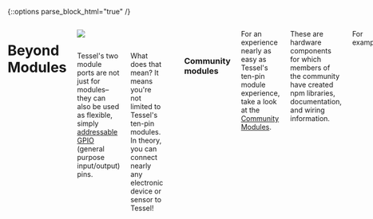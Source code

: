 {::options parse_block_html="true" /}

<div class="row">
<div class="large-12 columns">

# Beyond Modules

<div class="row">
<div class="large-3 columns right">

[![](https://raw.githubusercontent.com/rwaldron/tessel-io/master/fritzing/tessel.png)](https://github.com/rwaldron/tessel-io/tree/master/fritzing)

</div>
<div class="large-8 columns left">

Tessel's two module ports are not just for modules– they can also be used as flexible, simply [addressable GPIO](//tessel.io/docs/hardwareAPI) (general purpose input/output) pins.

What does that mean? It means you're not limited to Tessel's ten-pin modules. In theory, you can connect nearly any electronic device or sensor to Tessel!

<hr>

### Community modules
</div>
</div>

<div class="row">
<div class="large-12 columns">

For an experience nearly as easy as Tessel's ten-pin module experience, take a look at the [Community Modules](https://tessel.io/modules#third-party).

These are hardware components for which members of the community have created npm libraries, documentation, and wiring information.

For example:

</div>
</div>
<div class="row">
<div class="large-6 columns left">
<iframe frameborder='0' height='270' scrolling='no' src='https://www.hackster.io/johnnyman727/rgb-tcs34725/embed?use_route=project' width='360'></iframe>
</div>
<div class="large-6 columns left">
<iframe frameborder='0' height='270' scrolling='no' src='https://www.hackster.io/adkron/backpack-ht16k33/embed?use_route=project' width='360'></iframe>
</div>
</div>
<div class="row">
<div class="large-12 columns">
<br/>
To see more community-created modules (or to add one you've made!) go to [tessel.io/modules](https://tessel.io/modules#third-party).

_Note: we're still building out Tessel 2's firmware, so you might hit some bugs trying to use community modules. If you do, please report them! We're collecting status reports on community modules [here](https://github.com/tessel/hardware-modules/issues/5)._

<hr>

### Making your own Modules

If no one has made the module you want yet, you can be the first! There are a lot of cool components on [SparkFun](//sparkfun.com) and [Adafruit](//adafruit.com) that are fairly easy to connect to Tessel.

In case you've never built anything with hardware before, we've put up an introduction at [tessel.io/diy](//tessel.io/diy) that should get you up and running.

Share what you've made, and if you need help, [just ask](https://forums.tessel.io/c/community-modules). Happy inventing!

</div>
</div>

<div class="greyBar"></div>

<div class="row">
<div class="large-6 columns left">
  <a href="modules.html" class="bottomButton button">Prev: Modules</a>
</div>

<div class="large-6 columns right">
  <a href="finished.html" class= "bottomButton right button">Next: Finished</a>
</div>
</div>
